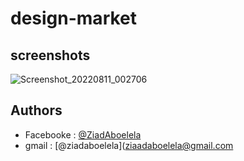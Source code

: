 
# design-market
## screenshots
![Screenshot_20220811_002706](https://user-images.githubusercontent.com/87268797/184037143-7d35b098-4153-4e20-8e55-dc9865b9f86e.png)
## Authors

- Facebooke : [@ZiadAboelela](https://www.facebook.com/ziaad.mahmoud.355)
- gmail : [@ziadaboelela]([ziaadaboelela@gmail.com](https://mail.google.com/mail/u/0/#inbox)
